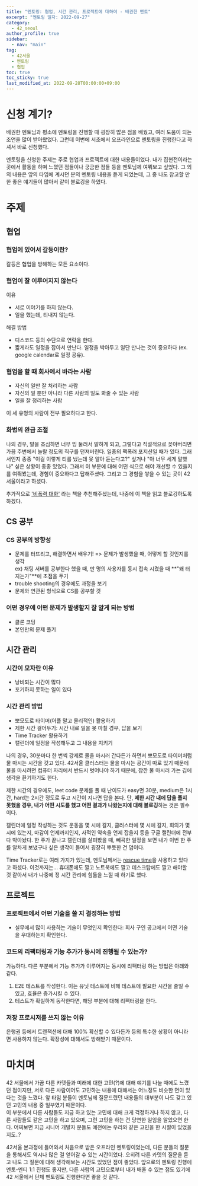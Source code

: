 ```yaml
---
title: "멘토링: 협업, 시간 관리, 프로젝트에 대하여 - 배권한 멘토"
excerpt: "멘토링 일자: 2022-09-27"
category: 
  - 42_seoul
author_profile: true
sidebar:
  - nav: "main" 
tag:
  - 42서울
  - 멘토링
  - 협업
toc: true
toc_sticky: true
last_modified_at: 2022-09-28T00:00:00+09:00
---
```


# 신청 계기?
배권한 멘토님과 평소에 멘토링을 진행할 때 굉장히 많은 점을 배웠고, 여러 도움이 되는 조언을 많이 받아왔었다. 그런데 이번에 서초에서 
오프라인으로 멘토링을 진행한다고 하셔서 바로 신청했다.

멘토링을 신청한 주제는 주로 협업과 프로젝트에 대한 내용들이었다. 내가 집현전이라는 곳에서 활동을 하며 느꼈던 점들이나 궁금한 점들 등을 
멘토님께 여쭤보고 싶었다. 그 외의 내용은 앞의 타임에 계시던 분의 멘토링 내용을 듣게 되었는데, 그 중 나도 참고할 만한 좋은 얘기들이 많아서 
같이 블로깅을 하였다.

# 주제
## 협업
### 협업에 있어서 갈등이란?
갈등은 협업을 방해하는 모든 요소이다.

### 협업이 잘 이루어지지 않는다
이유
- 서로 이야기를 하지 않는다.
- 일을 했는데, 티내지 않는다.

해결 방법
- 디스코드 등의 수단으로 연락을 한다.
- 짧게라도 일정을 잡아서 만난다. 일정을 박아두고 일단 만나는 것이 중요하다 (ex. google calendar로 일정 공유).

### 협업을 할 때 회사에서 바라는 사람
- 자신의 일만 잘 처리하는 사람
- 자신의 일 뿐만 아니라 다른 사람의 일도 봐줄 수 있는 사람
- 일을 잘 정리하는 사람

이 세 유형의 사람이 전부 필요하다고 한다.

### 화법의 완급 조절
나의 경우, 말을 조심하면 너무 빙 둘러서 말하게 되고, 그렇다고 직설적으로 꽂아버리면 가끔 주변에서 놀랄 정도의 직구를 던져버린다. 일종의 팩폭러 포지션일 때가 있다.
그래서인지 종종 "이걸 이렇게 티를 냈는데 못 알아 듣는다고?" 싶거나 "아 너무 세게 말했나" 싶은 상황이 종종 있었다. 그래서 이 부분에 대해 
어떤 식으로 해야 개선할 수 있을지를 여쭤봤는데, 경험이 중요하다고 답해주셨다. 그리고 그 경험을 쌓을 수 있는 곳이 42 서울이라고 하셨다.

추가적으로 ['비폭력 대화'](http://www.kyobobook.co.kr/product/detailViewKor.laf?ejkGb=KOR&mallGb=KOR&barcode=9791185121147&orderClick=LEa&Kc=)
라는 책을 추천해주셨는데, 나중에 이 책을 읽고 블로깅하도록 하겠다.

## CS 공부
### CS 공부의 방향성
- 문제를 터뜨리고, 해결하면서 배우기! => 문제가 발생했을 때, 어떻게 할 것인지를 생각  
ex) 채팅 서버를 공부한다 했을 때, 만 명의 사용자를 동시 접속 시켰을 때 **"왜 터지는가"**에 초점을 두기
- trouble shooting의 경우에도 과정을 보기
- 문제와 연관된 형식으로 CS를 공부할 것

### 어떤 경우에 어떤 문제가 발생할지 잘 알게 되는 방법
- 클론 코딩
- 본인만의 문제 풀기

## 시간 관리
### 시간이 모자란 이유
- 낭비되는 시간이 많다
- 포기하지 못하는 일이 있다

### 시간 관리 방법
- 뽀모도로 타이머(어플 말고 물리적인) 활용하기
- 제한 시간 걸어두기: 시간 내로 일을 못 마칠 경우, 답을 보기
- Time Tracker 활용하기
- 캘린더에 일정을 작성해두고 그 내용을 지키기

나의 경우, 30분마다 한 번씩 강제로 물을 마시러 간다든가 하면서 뽀모도로 타이머처럼 물 마시는 시간을 갖고 있다. 42서울 클러스터는 물을 마시는 공간이 
따로 있기 때문에 물을 마시려면 컴퓨터 자리에서 반드시 벗어나야 하기 때문에, 잠깐 물 마시러 가는 김에 생각을 환기하기도 한다.

제한 시간의 경우에도, leet code 문제를 풀 때 난이도가 easy면 30분, medium은 1시간, hard는 2시간 정도로 두고 시간이 지나면 답을 본다. 단, 
**제한 시간 내에 답을 풀지 못했을 경우, 내가 어떤 시도를 했고 어떤 결과가 나왔는지에 대해 블로깅**하는 것은 필수이다.

캘린더에 일정 작성하는 것도 운동을 몇 시에 갈지, 클러스터에 몇 시에 갈지, 회의가 몇 시에 있는지, 마감이 언제까지인지, 사적인 약속을 언제 잡을지 
등을 구글 캘린더에 전부 다 박아놨다. 한 주가 끝나고 캘린더를 살펴봤을 때, 빼곡한 일정을 보면 내가 이번 한 주를 알차게 보냈구나 싶은 생각이 들어서 
굉장히 뿌듯한 건 덤이다.

Time Tracker로는 여러 가지가 있는데, 멘토님께서는 [rescue time](https://www.rescuetime.com/)을 사용하고 있다고 하셨다. 이것까지는... 
휴대폰에도 깔고 노트북에도 깔고 데스크탑에도 깔고 해야할 것 같아서 내가 나중에 정 시간 관리에 힘듦을 느낄 때 하기로 했다.

## 프로젝트
### 프로젝트에서 어떤 기술을 쓸 지 결정하는 방법
- 실무에서 많이 사용하는 기술이 무엇인지 확인한다: 회사 구인 공고에서 어떤 기술을 우대하는지 확인한다.

### 코드의 리팩터링과 기능 추가가 동시에 진행될 수 있는가?
가능하다. 다른 부분에서 기능 추가가 이루어지는 동시에 리팩터링 하는 방법은 아래와 같다.

1. E2E 테스트를 작성한다. 이는 유닛 테스트에 비해 테스트에 필요한 시간을 줄일 수 있고, 효율은 증가시킬 수 있다.
2. 테스트가 확실하게 동작한다면, 해당 부분에 대해 리팩터링을 한다.

### 저장 프로시저를 쓰지 않는 이유
은행권 등에서 트랜잭션에 대해 100% 확신할 수 있다든가 등의 특수한 상황이 아니라면 사용하지 않는다. 확장성에 대해서도 방해받기 때문이다.

# 마치며
42 서울에서 가끔 다른 카뎃들과 미래에 대한 고민(?)에 대해 얘기를 나눌 때에도 느꼈던 점이지만, 서로 다른 사람이어도 고민하는 내용에 대해서는 
어느정도 비슷한 면이 있다는 것을 느꼈다. 앞 타임 분들이 멘토님께 질문드렸던 내용들의 대부분이 나도 갖고 있던 고민의 내용 중 일부였기 때문이다.  
이 부분에서 다른 사람들도 지금 하고 있는 고민에 대해 크게 걱정하거나 하지 않고, 다른 사람들도 같은 고민을 하고 있으며, 그런 고민을 하는 건 
당연한 일임을 알았으면 한다. 어찌보면 지금 시니어 개발자 분들도 예전에는 우리와 같은 고민을 한 시절이 있었을지도..?

42서울 본과정에 들어와서 처음으로 받은 오프라인 멘토링이었는데, 다른 분들의 질문을 통해서도 역시나 많은 걸 얻어갈 수 있는 시간이었다. 오히려 
다른 카뎃의 질문을 듣고 나도 그 질문에 대해 생각해보는 시간도 있었던 점이 좋았다. 앞으로의 멘토링 진행에 멘토-멘티 1:1 진행도 좋지만, 다른 사람의 
고민으로부터 내가 배울 수 있는 점도 있기에 42 서울에서 단체 멘토링도 진행한다면 좋을 것 같다.
